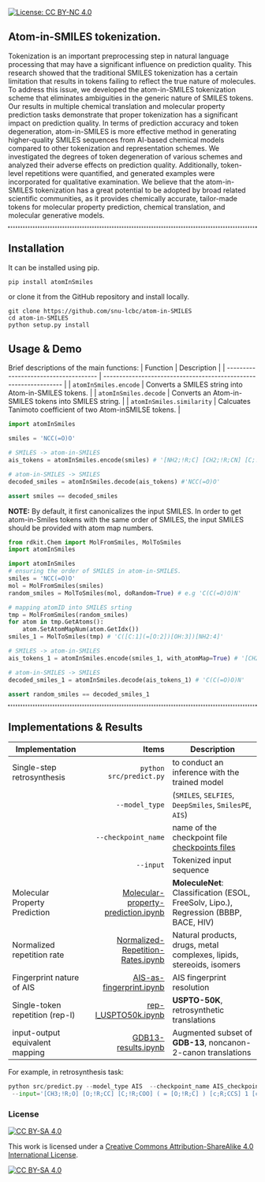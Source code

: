 [![License: CC BY-NC 4.0](https://img.shields.io/badge/License-CC_BY--NC_4.0-lightgrey.svg)](https://creativecommons.org/licenses/by-nc/4.0/)

## Atom-in-SMILES tokenization.
Tokenization is an important preprocessing step in natural language processing
that may have a significant influence on prediction quality. This research showed
that the traditional SMILES tokenization has a certain limitation that results in
tokens failing to reflect the true nature of molecules. To address this issue, we
developed the atom-in-SMILES tokenization scheme that eliminates ambiguities
in the generic nature of SMILES tokens. Our results in multiple chemical
translation and molecular property prediction tasks demonstrate that proper
tokenization has a significant impact on prediction quality. In terms of prediction
accuracy and token degeneration, atom-in-SMILES is more effective method in
generating higher-quality SMILES sequences from AI-based chemical models
compared to other tokenization and representation schemes. We investigated the
degrees of token degeneration of various schemes and analyzed their adverse
effects on prediction quality. Additionally, token-level repetitions were quantified,
and generated examples were incorporated for qualitative examination. We
believe that the atom-in-SMILES tokenization has a great potential to be
adopted by broad related scientific communities, as it provides chemically
accurate, tailor-made tokens for molecular property prediction, chemical
translation, and molecular generative models.


<hr style="background: transparent; border: 0.2px dashed;"/>

## Installation
It can be installed using pip.
```shell
pip install atomInSmiles
```
or clone it from the GitHub repository and install locally. 
```shell
git clone https://github.com/snu-lcbc/atom-in-SMILES
cd atom-in-SMILES
python setup.py install
```
   
## Usage & Demo
 Brief descriptions of the main functions: 
| Function                              | Description                                                       |
| ------------------------------------- | ----------------------------------------------------------------- |
| ``atomInSmiles.encode``               | Converts a SMILES string into Atom-in-SMILES tokens. |
| ``atomInSmiles.decode``               | Converts an Atom-in-SMILES tokens into SMILES string. |
| ``atomInSmiles.similarity``           | Calcuates Tanimoto coefficient of two Atom-inSMILSE tokens. |

```python
import atomInSmiles

smiles = 'NCC(=O)O'

# SMILES -> atom-in-SMILES 
ais_tokens = atomInSmiles.encode(smiles) # '[NH2;!R;C] [CH2;!R;CN] [C;!R;COO] ( = [O;!R;C] ) [OH;!R;C]'

# atom-in-SMILES -> SMILES
decoded_smiles = atomInSmiles.decode(ais_tokens) #'NCC(=O)O'

assert smiles == decoded_smiles

```
**NOTE:** By default, it first canonicalizes the input SMILES. In order to get atom-in-Smiles tokens with the same order of SMILES, the input SMILES should be provided with atom map numbers.

```python
from rdkit.Chem import MolFromSmiles, MolToSmiles
import atomInSmiles

import atomInSmiles
# ensuring the order of SMILES in atom-in-SMILES. 
smiles = 'NCC(=O)O'
mol = MolFromSmiles(smiles)
random_smiles = MolToSmiles(mol, doRandom=True) # e.g 'C(C(=O)O)N' 

# mapping atomID into SMILES srting
tmp = MolFromSmiles(random_smiles)
for atom in tmp.GetAtoms():
    atom.SetAtomMapNum(atom.GetIdx())
smiles_1 = MolToSmiles(tmp) # 'C([C:1](=[O:2])[OH:3])[NH2:4]' 

# SMILES -> atom-in-SMILES
ais_tokens_1 = atomInSmiles.encode(smiles_1, with_atomMap=True) # '[CH2;!R;CN] ( [C;!R;COO] ( = [O;!R;C] ) [OH;!R;C] ) [NH2;!R;C]'

# atom-in-SMILES -> SMILES
decoded_smiles_1 = atomInSmiles.decode(ais_tokens_1) # 'C(C(=O)O)N'

assert random_smiles == decoded_smiles_1
```
   
<hr style="background: transparent; border: 0.5px dashed;"/>

## Implementations & Results

| Implementation | Items |Description| 
|----------------|------:|----|
| Single-step retrosynthesis | `python src/predict.py` |  to conduct an inference with the trained model|
|  | `--model_type` |  (`SMILES`, `SELFIES`, `DeepSmiles`, `SmilesPE`, `AIS`)
|  | `--checkpoint_name` |  name of the checkpoint file [checkpoints files](https://drive.google.com/file/d/1tDKIKrKWevgTgJjF8QZpd1IKxZr_Pc1q/view?usp=sharing)
|  | `--input` |  Tokenized input sequence
| Molecular Property Prediction | [Molecular-property-prediction.ipynb](https://github.com/snu-lcbc/atom-in-SMILES/blob/main/Molecular-property-prediction.ipynb)| __MoleculeNet__: Classification (ESOL, FreeSolv, Lipo.), Regression (BBBP, BACE, HIV)|
|  Normalized repetition rate | [Normalized-Repetition-Rates.ipynb](https://github.com/snu-lcbc/atom-in-SMILES/blob/main/Normilized-Repetition-Rates.ipynb)| Natural products, drugs, metal complexes, lipids, stereoids, isomers |
| Fingerprint nature of AIS | [AIS-as-fingerprint.ipynb](https://github.com/snu-lcbc/atom-in-SMILES/blob/main/AIS-as-fingerprint.ipynb) | AIS fingerprint resolution|
| Single-token repetition (rep-l) | [rep-l_USPTO50k.ipynb](https://github.com/snu-lcbc/atom-in-SMILES/blob/main/rep-l_USPTO50k.ipynb) | __USPTO-50K__, retrosynthetic translations|
| input-output equivalent mapping | [GDB13-results.ipynb](https://github.com/snu-lcbc/atom-in-SMILES/blob/main/GDB13-results.ipynb) | Augmented subset of __GDB-13__, noncanon-2-canon translations|

For example, in retrosynthesis task:
```python
python src/predict.py --model_type AIS  --checkpoint_name AIS_checkpoint.pth
 --input='[CH3;!R;O] [O;!R;CC] [C;!R;COO] ( = [O;!R;C] ) [c;R;CCS] 1 [cH;R;CC] [c;R;CCC] ( [CH2;!R;CC] [CH2;!R; CC] [CH2;!R;CC] [c;R;CCN] 2 [cH;R;CC] [c;R;CCC] 3 [c;R;CNO] ( = [O;!R;C] ) [nH;R;CC] [c;R;NNN] ( [NH2 ;!R;C] ) [n;R;CC] [c;R;CNN] 3 [nH;R;CC] 2 ) [cH;R;CS] [s;R;CC] 1'
```

### License

[![CC BY-SA 4.0][cc-by-sa-shield]][cc-by-sa]

This work is licensed under a
[Creative Commons Attribution-ShareAlike 4.0 International License][cc-by-sa].

[![CC BY-SA 4.0][cc-by-sa-image]][cc-by-sa]

[cc-by-sa]: http://creativecommons.org/licenses/by-sa/4.0/
[cc-by-sa-image]: https://licensebuttons.net/l/by-sa/4.0/88x31.png
[cc-by-sa-shield]: https://img.shields.io/badge/License-CC%20BY--SA%204.0-lightgrey.svg
